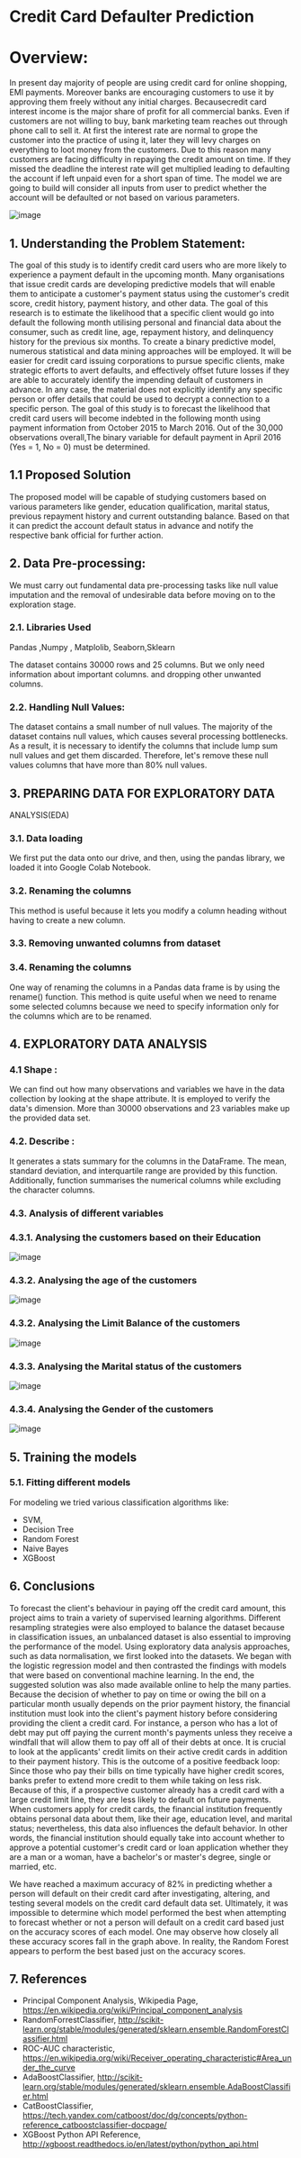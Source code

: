 # Credit Card Defaulter Prediction

# Overview:
In present day majority of people are using credit card for online shopping, EMI payments. Moreover banks are encouraging customers to use it by approving them freely without any initial charges. Becausecredit card interest income is the major share of profit for all commercial banks. Even if customers are not willing to buy, bank marketing team reaches out through phone call to sell it. At first the interest rate are normal to grope the customer into the practice of using it, later they will levy charges on everything to loot money from the customers. Due to this reason many customers are facing difficulty in repaying the
credit amount on time. If they missed the deadline the interest rate will get multiplied leading to defaulting the account if left unpaid even for a short span of time. The model we are going to build will consider all inputs from user to predict whether the account will be defaulted or not based on various
parameters.

![image](https://github.com/SupriyaSingh1997/ccd/assets/128996364/06346ea7-e5e5-49d7-9f80-6713f4a1eb8b)

## 1. Understanding the Problem Statement: 

The goal of this study is to identify credit card users who are more likely to experience a payment default in the upcoming month. Many organisations that issue credit cards are developing predictive models that will enable them to anticipate a customer's payment status using the customer's credit score, credit history, payment history, and other data. The goal of this research is to estimate the likelihood that a specific client would go into default the following month utilising personal and financial data about the consumer, such as credit line, age, repayment history, and delinquency history for the previous six months. To create a binary predictive model, numerous statistical and data mining approaches will be employed. It will be easier for credit card issuing corporations to pursue specific clients, make strategic efforts to avert defaults, and effectively offset future losses if they are able to accurately identify the impending default of customers in advance. In any case, the material does not explicitly identify any specific person or offer details that could be used to decrypt a connection to a specific person. The goal of this study is to forecast the likelihood that credit card users will become indebted in the following month using payment information from October 2015 to March 2016. Out of the 30,000 observations overall,The binary variable for default payment in April 2016 (Yes = 1, No = 0) must be determined.

## 1.1 Proposed Solution
The proposed model will be capable of studying customers based on various parameters like
gender, education qualification, marital status, previous repayment history and current outstanding
balance. Based on that it can predict the account default status in advance and notify the respective
bank official for further action.


## 2. Data Pre-processing: 

We must carry out fundamental data pre-processing tasks like null value imputation and the removal of undesirable data before moving on to the exploration stage.
### 2.1. Libraries Used 
Pandas ,Numpy , Matplolib, Seaborn,Sklearn

The dataset contains 30000 rows and 25 columns. But we only need information about important columns. and dropping other unwanted columns.

### 2.2. Handling Null Values:
The dataset contains a small number of null values. The majority of the dataset contains null values, which causes several processing bottlenecks. As a result, it is necessary to identify the columns that include lump sum null values and get them discarded. Therefore, let's remove these null values columns that have more than 80% null values.

## 3. PREPARING DATA FOR EXPLORATORY DATA 
ANALYSIS(EDA) 
### 3.1. Data loading
We first put the data onto our drive, and then, using the pandas library, we loaded it into Google Colab Notebook.
### 3.2. Renaming the columns 
This method is useful because it lets you modify a column heading 
without having to create a new column.
### 3.3. Removing unwanted columns from dataset 
### 3.4. Renaming the columns
One way of renaming the columns in a Pandas data frame is by using the rename() function. This method is quite useful when we need to rename some selected columns because we need to specify information only for the columns which are to be renamed.

## 4. EXPLORATORY DATA ANALYSIS 
### 4.1 Shape :
We can find out how many observations and variables we have in the data collection by looking at the shape attribute. It is employed to verify the data's dimension. More than 30000 observations and 23 variables make up the provided data set.  
### 4.2. Describe :
It generates a stats summary for the columns in the DataFrame. The mean, standard deviation, and interquartile range are provided by this function. Additionally, function summarises the numerical columns while excluding the character columns.  

### 4.3. Analysis of different variables
### 4.3.1. Analysing the customers based on their Education 

![image](https://github.com/SupriyaSingh1997/ccd/assets/128996364/c9ede6de-1f75-4b28-8951-d4d078667c7f)


### 4.3.2. Analysing the age of the customers

![image](https://github.com/SupriyaSingh1997/ccd/assets/128996364/bfaea9f6-b45b-4f87-9263-d43ccab3ad1f)

### 4.3.2. Analysing the Limit Balance of the customers
![image](https://github.com/SupriyaSingh1997/ccd/assets/128996364/440fc05f-f878-48cd-97dc-859b25a57341)

### 4.3.3. Analysing the Marital status of the customers

![image](https://github.com/SupriyaSingh1997/ccd/assets/128996364/9ccd7c9d-35d6-4a40-be4b-af6cb4544e77)

### 4.3.4. Analysing the Gender of the customers

![image](https://github.com/SupriyaSingh1997/ccd/assets/128996364/564bd8d3-eefa-45b4-87e2-6e95c177d96e)



## 5. Training the models 
### 5.1. Fitting different models 
For modeling we tried various classification algorithms like:

  - SVM,
  - Decision Tree
  - Random Forest   
  - Naive Bayes    
  - XGBoost


## 6.  Conclusions
To forecast the client's behaviour in paying off the credit card amount, this project aims to train a variety of supervised learning algorithms. Different resampling strategies were also employed to balance the dataset because in classification issues, an unbalanced dataset is also essential to improving the performance of the model. Using exploratory data analysis approaches, such as data normalisation, we first looked into the datasets. We began with the logistic regression model and then contrasted the findings with models that were based on conventional machine learning.
In the end, the suggested solution was also made available online to help the many parties. Because the decision of whether to pay on time or owing the bill on a particular month usually depends on the prior payment history, the financial institution must look into the client's payment history before considering providing the client a credit card. For instance, a person who has a lot of debt may put off paying the current month's payments unless they receive a windfall that will allow them to pay off all of their debts at once. It is crucial to look at the applicants' credit limits on their active credit cards in addition to their payment history. This is the outcome of a positive feedback loop: Since those who pay their bills on time typically have higher credit scores, banks prefer to extend more credit to them while taking on less risk. Because of this, if a prospective customer already has a credit card with a large credit limit line, they are less likely to default on future payments. When customers apply for credit cards, the financial institution frequently obtains personal data about them, like their age, education level, and marital status; nevertheless, this data also influences the default behavior.
In other words, the financial institution should equally take into account whether to approve a potential customer's credit card or loan application whether they are a man or a woman, have a bachelor's or master's degree, single or married, etc.

We have reached a maximum accuracy of 82% in predicting whether a person will default on their credit card after investigating, altering, and testing several models on the credit card default data set.
Ultimately, it was impossible to determine which model performed the best when attempting to forecast whether or not a person will default on a credit card based just on the accuracy scores of each model. One may observe how closely all these accuracy scores fall in the graph above. In reality, the Random Forest appears to perform the best based just on the accuracy scores.

## 7. References
- Principal Component Analysis, Wikipedia Page, https://en.wikipedia.org/wiki/Principal_component_analysis
- RandomForrestClassifier, http://scikit-learn.org/stable/modules/generated/sklearn.ensemble.RandomForestClassifier.html
- ROC-AUC characteristic, https://en.wikipedia.org/wiki/Receiver_operating_characteristic#Area_under_the_curve
- AdaBoostClassifier, http://scikit-learn.org/stable/modules/generated/sklearn.ensemble.AdaBoostClassifier.html
- CatBoostClassifier, https://tech.yandex.com/catboost/doc/dg/concepts/python-reference_catboostclassifier-docpage/
- XGBoost Python API Reference, http://xgboost.readthedocs.io/en/latest/python/python_api.html





